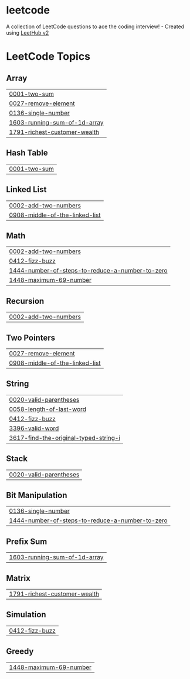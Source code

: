 # leetcode
A collection of LeetCode questions to ace the coding interview! - Created using [LeetHub v2](https://github.com/arunbhardwaj/LeetHub-2.0)

<!---LeetCode Topics Start-->
# LeetCode Topics
## Array
|  |
| ------- |
| [0001-two-sum](https://github.com/danirana/leetcode/tree/master/0001-two-sum) |
| [0027-remove-element](https://github.com/danirana/leetcode/tree/master/0027-remove-element) |
| [0136-single-number](https://github.com/danirana/leetcode/tree/master/0136-single-number) |
| [1603-running-sum-of-1d-array](https://github.com/danirana/leetcode/tree/master/1603-running-sum-of-1d-array) |
| [1791-richest-customer-wealth](https://github.com/danirana/leetcode/tree/master/1791-richest-customer-wealth) |
## Hash Table
|  |
| ------- |
| [0001-two-sum](https://github.com/danirana/leetcode/tree/master/0001-two-sum) |
## Linked List
|  |
| ------- |
| [0002-add-two-numbers](https://github.com/danirana/leetcode/tree/master/0002-add-two-numbers) |
| [0908-middle-of-the-linked-list](https://github.com/danirana/leetcode/tree/master/0908-middle-of-the-linked-list) |
## Math
|  |
| ------- |
| [0002-add-two-numbers](https://github.com/danirana/leetcode/tree/master/0002-add-two-numbers) |
| [0412-fizz-buzz](https://github.com/danirana/leetcode/tree/master/0412-fizz-buzz) |
| [1444-number-of-steps-to-reduce-a-number-to-zero](https://github.com/danirana/leetcode/tree/master/1444-number-of-steps-to-reduce-a-number-to-zero) |
| [1448-maximum-69-number](https://github.com/danirana/leetcode/tree/master/1448-maximum-69-number) |
## Recursion
|  |
| ------- |
| [0002-add-two-numbers](https://github.com/danirana/leetcode/tree/master/0002-add-two-numbers) |
## Two Pointers
|  |
| ------- |
| [0027-remove-element](https://github.com/danirana/leetcode/tree/master/0027-remove-element) |
| [0908-middle-of-the-linked-list](https://github.com/danirana/leetcode/tree/master/0908-middle-of-the-linked-list) |
## String
|  |
| ------- |
| [0020-valid-parentheses](https://github.com/danirana/leetcode/tree/master/0020-valid-parentheses) |
| [0058-length-of-last-word](https://github.com/danirana/leetcode/tree/master/0058-length-of-last-word) |
| [0412-fizz-buzz](https://github.com/danirana/leetcode/tree/master/0412-fizz-buzz) |
| [3396-valid-word](https://github.com/danirana/leetcode/tree/master/3396-valid-word) |
| [3617-find-the-original-typed-string-i](https://github.com/danirana/leetcode/tree/master/3617-find-the-original-typed-string-i) |
## Stack
|  |
| ------- |
| [0020-valid-parentheses](https://github.com/danirana/leetcode/tree/master/0020-valid-parentheses) |
## Bit Manipulation
|  |
| ------- |
| [0136-single-number](https://github.com/danirana/leetcode/tree/master/0136-single-number) |
| [1444-number-of-steps-to-reduce-a-number-to-zero](https://github.com/danirana/leetcode/tree/master/1444-number-of-steps-to-reduce-a-number-to-zero) |
## Prefix Sum
|  |
| ------- |
| [1603-running-sum-of-1d-array](https://github.com/danirana/leetcode/tree/master/1603-running-sum-of-1d-array) |
## Matrix
|  |
| ------- |
| [1791-richest-customer-wealth](https://github.com/danirana/leetcode/tree/master/1791-richest-customer-wealth) |
## Simulation
|  |
| ------- |
| [0412-fizz-buzz](https://github.com/danirana/leetcode/tree/master/0412-fizz-buzz) |
## Greedy
|  |
| ------- |
| [1448-maximum-69-number](https://github.com/danirana/leetcode/tree/master/1448-maximum-69-number) |
<!---LeetCode Topics End-->